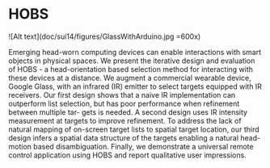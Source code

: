 HOBS
===============
![Alt text](doc/sui14/figures/GlassWithArduino.jpg =600x)

Emerging head-worn computing devices can enable interactions with smart objects
in physical spaces. We present the iterative design and evaluation of HOBS - a
head-orientation based selection method for interacting with these devices at a
distance. We augment a commercial wearable device, Google Glass, with an
infrared (IR) emitter to select targets equipped with IR receivers. Our first
design shows that a naive IR implementation can outperform list selection, but
has poor performance when refinement between multiple tar- gets is needed. A
second design uses IR intensity measurement at targets to improve refinement. To
address the lack of natural mapping of on-screen target lists to spatial target
location, our third design infers a spatial data structure of the targets
enabling a natural head-motion based disambiguation. Finally, we demonstrate a
universal remote control application using HOBS and report qualitative user
impressions.

